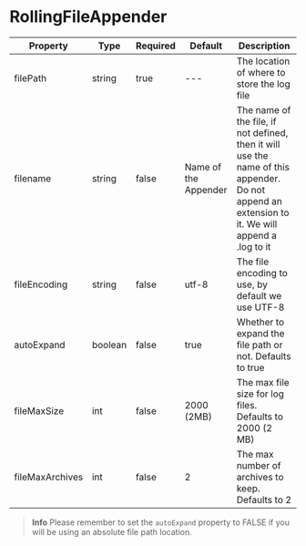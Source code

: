 # RollingFileAppender

| Property        | Type    | Required | Default              | Description                                                                                                                                     |
| --------------- | ------- | -------- | -------------------- | ----------------------------------------------------------------------------------------------------------------------------------------------- |
| filePath        | string  | true     | ---                  | The location of where to store the log file                                                                                                     |
| filename        | string  | false    | Name of the Appender | The name of the file, if not defined, then it will use the name of this appender. Do not append an extension to it. We will append a .log to it |
| fileEncoding    | string  | false    | utf-8                | The file encoding to use, by default we use UTF-8                                                                                               |
| autoExpand      | boolean | false    | true                 | Whether to expand the file path or not. Defaults to true                                                                                        |
| fileMaxSize     | int     | false    | 2000 (2MB)           | The max file size for log files. Defaults to 2000 (2 MB)                                                                                        |
| fileMaxArchives | int     | false    | 2                    | The max number of archives to keep. Defaults to 2                                                                                               |

> **Info** Please remember to set the `autoExpand` property to FALSE if you will be using an absolute file path location.
